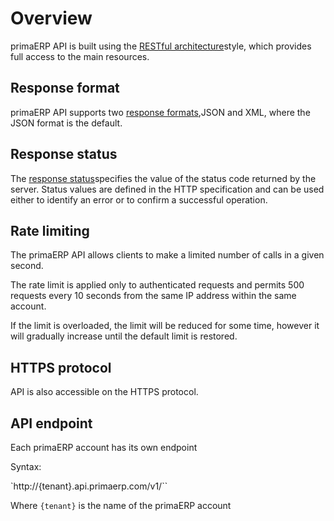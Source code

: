 Overview
==

primaERP API is built using the [RESTful architecture](http://en.wikipedia.org/wiki/Restful)style, which provides full access to the main resources.

## Response format

primaERP API supports two [response formats](http://devdoc.primaerp.com/rest/response),JSON and XML, where the JSON format is the default.

## Response status

The [response status](http://devdoc.primaerp.com/rest/errors)specifies the value of the status code returned by the server. Status values are defined in the HTTP specification and can be used either to identify an error or to confirm a successful operation.

## Rate limiting

The primaERP API allows clients to make a limited number of calls in a given second.

The rate limit is applied only to authenticated requests and permits 500 requests every 10 seconds from the same IP address within the same account.

If the limit is overloaded, the limit will be reduced for some time, however it will gradually increase until the default limit is restored.

## HTTPS protocol

API is also accessible on the HTTPS protocol.

## API endpoint

Each primaERP account has its own endpoint

Syntax:

`http://{tenant}.api.primaerp.com/v1/``

Where `{tenant}` is the name of the primaERP account
